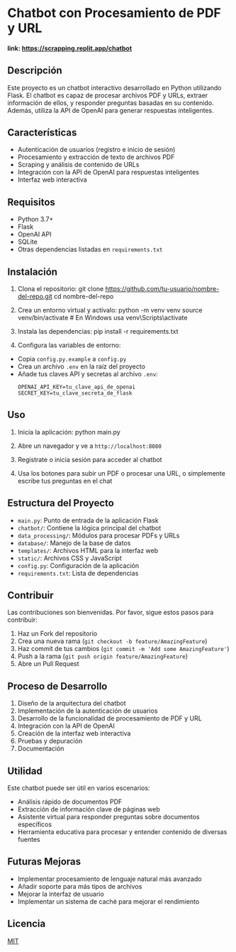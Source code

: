 # Chatbot con Procesamiento de PDF y URL
#### link: https://scrapping.replit.app/chatbot

## Descripción
Este proyecto es un chatbot interactivo desarrollado en Python utilizando Flask. El chatbot es capaz de procesar archivos PDF y URLs, extraer información de ellos, y responder preguntas basadas en su contenido. Además, utiliza la API de OpenAI para generar respuestas inteligentes.

## Características
- Autenticación de usuarios (registro e inicio de sesión)
- Procesamiento y extracción de texto de archivos PDF
- Scraping y análisis de contenido de URLs
- Integración con la API de OpenAI para respuestas inteligentes
- Interfaz web interactiva

## Requisitos
- Python 3.7+
- Flask
- OpenAI API
- SQLite
- Otras dependencias listadas en `requirements.txt`

## Instalación
1. Clona el repositorio:
	git clone https://github.com/tu-usuario/nombre-del-repo.git
	cd nombre-del-repo

2. Crea un entorno virtual y actívalo:
python -m venv venv
source venv/bin/activate  # En Windows usa venv\Scripts\activate


3. Instala las dependencias:
pip install -r requirements.txt


4. Configura las variables de entorno:
- Copia `config.py.example` a `config.py`
- Crea un archivo `.env` en la raíz del proyecto
- Añade tus claves API y secretas al archivo `.env`:
  ```
  OPENAI_API_KEY=tu_clave_api_de_openai
  SECRET_KEY=tu_clave_secreta_de_flask
  ```

## Uso
1. Inicia la aplicación:
python main.py


2. Abre un navegador y ve a `http://localhost:8080`

3. Regístrate o inicia sesión para acceder al chatbot

4. Usa los botones para subir un PDF o procesar una URL, o simplemente escribe tus preguntas en el chat

## Estructura del Proyecto
- `main.py`: Punto de entrada de la aplicación Flask
- `chatbot/`: Contiene la lógica principal del chatbot
- `data_processing/`: Módulos para procesar PDFs y URLs
- `database/`: Manejo de la base de datos
- `templates/`: Archivos HTML para la interfaz web
- `static/`: Archivos CSS y JavaScript
- `config.py`: Configuración de la aplicación
- `requirements.txt`: Lista de dependencias

## Contribuir
Las contribuciones son bienvenidas. Por favor, sigue estos pasos para contribuir:

1. Haz un Fork del repositorio
2. Crea una nueva rama (`git checkout -b feature/AmazingFeature`)
3. Haz commit de tus cambios (`git commit -m 'Add some AmazingFeature'`)
4. Push a la rama (`git push origin feature/AmazingFeature`)
5. Abre un Pull Request

## Proceso de Desarrollo
1. Diseño de la arquitectura del chatbot
2. Implementación de la autenticación de usuarios
3. Desarrollo de la funcionalidad de procesamiento de PDF y URL
4. Integración con la API de OpenAI
5. Creación de la interfaz web interactiva
6. Pruebas y depuración
7. Documentación

## Utilidad
Este chatbot puede ser útil en varios escenarios:
- Análisis rápido de documentos PDF
- Extracción de información clave de páginas web
- Asistente virtual para responder preguntas sobre documentos específicos
- Herramienta educativa para procesar y entender contenido de diversas fuentes

## Futuras Mejoras
- Implementar procesamiento de lenguaje natural más avanzado
- Añadir soporte para más tipos de archivos
- Mejorar la interfaz de usuario
- Implementar un sistema de caché para mejorar el rendimiento

## Licencia
[MIT](https://choosealicense.com/licenses/mit/)

